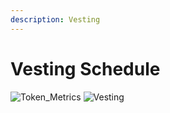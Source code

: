 ```yaml
---
description: Vesting
---
```


# Vesting Schedule

![Token_Metrics](/images/TOKEN_METRICS.png)
![Vesting](/images/vesting.png)

